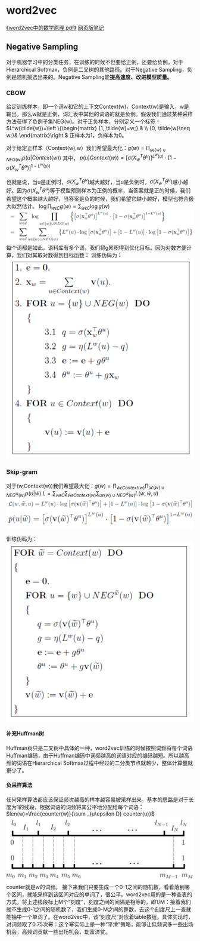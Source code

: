 # word2vec
[《word2vec中的数学原理.pdf》](https://github.com/yuyinxiao/interview/blob/master/doc/word2vec-中的数学原理详解.pdf) 
[网页版笔记](http://www.hankcs.com/nlp/word2vec.html)
## Negative Sampling
对于机器学习中的分类任务，在训练的时候不但要给正例，还要给负例。对于Hierarchical Softmax，负例是二叉树的其他路径。对于Negative Sampling，负例是随机挑选出来的。Negative Sampling能**提高速度、改进模型质量。**

### CBOW
给定训练样本，即一个词w和它的上下文Context(w)，Context(w)是输入，w是输出。那么w就是正例，词汇表中其他的词语的就是负例。假设我们通过某种采样方法获得了负例子集NEG(w)。对于正负样本，分别定义一个标签：
$L^w(\tilde{w})=\left \{\begin{matrix}
{1, \tilde{w}=w;} & \\ 
{0, \tilde{w}\neq w;}& 
\end{matrix}\right.$
正样本为1，负样本为0。

对于给定正样本（Context(w),w）我们希望最大化：$g(w)=\prod _{u{\epsilon {\left \{w\right\}}\cup NEG(w)}} p(u|Context(w))$
其中，
$p(u|Context(w))=[\sigma (X_w^T\theta ^u)]^{L^w(u)}\cdot [1-\sigma(X_w^T\theta ^u)]^{1-L^w(u))}$

也就是说，当u是正例时，$\sigma (X_w^T\theta ^u)$越大越好，当u是负例时，$\sigma (X_w^T\theta ^u)$越小越好。因为$\sigma (X_w^T\theta ^u)$等于模型预测样本为正例的概率，当答案就是正的时候，我们希望这个概率越大越好，当答案是负的时候，我们希望它越小越好，模型也符合极大似然估计。
$\log\prod _{w\epsilon C} g(w)=\sum _{w\epsilon C}\log g(w)$
![avatat](img/28.jpg)
每个词都是如此，语料库有多个词，我们将g累积得到优化目标。因为对数方便计算，我们对其取对数得到目标函数：
训练伪码为：![avatat](img/30.jpg)

### Skip-gram
对于(w,Context(w))我们希望最大化：$g(w)=\prod _{\tilde{w}\epsilon Context(w)} \prod _{u\epsilon \left \{ w \right \}\cup NEG^{\tilde{w}}(w)}p(u|\tilde w)$
$L =\sum _{w\epsilon C} \sum _{\tilde{w}\epsilon Context(w)} \sum _{u\epsilon \left \{ w \right  \}   \cup NEG^{\tilde w }(w)} L(w,\tilde w,u)$
![avatat](img/34.jpg)
![avatat](img/33.jpg)

训练伪码为：![avatat](img/31.jpg)

#### 补充Huffman树
Huffman树只是二叉树中具体的一种，word2vec训练的时候按照词频将每个词语Huffman编码，由于Huffman编码中词频越高的词语对应的编码越短。所以越高频的词语在Hierarchical Softmax过程中经过的二分类节点就越少，整体计算量就更少了。

#### 负采样算法
任何采样算法都应该保证频次越高的样本越容易被采样出来。基本的思路是对于长度为1的线段，根据词语的词频将其公平地分配给每个词语：
$len(w)=\frac{counter(w)}{\sum _{u\epsilon D} counter(u)}$
![avatat](img/35.jpg)
counter就是w的词频。
接下来我们只要生成一个0-1之间的随机数，看看落到哪个区间，就能采样到该区间对应的单词了，很公平。word2vec用的是一种查表的方式，将上述线段标上M个“刻度”，刻度之间的间隔是相等的，即1/M：接着我们就不生成0-1之间的随机数了，我们生成0-M之间的整数，去这个刻度尺上一查就能抽中一个单词了。在word2vec中，该“刻度尺”对应着table数组。具体实现时，对词频取了0.75次幂：这个幂实际上是一种“平滑”策略，能够让低频词多一些出场机会，高频词贡献一些出场机会，劫富济贫。